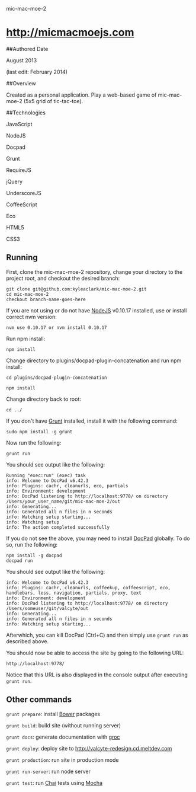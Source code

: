 mic-mac-moe-2

http://micmacmoejs.com
============

##Authored Date

August 2013

(last edit: February 2014)

##Overview

Created as a personal application.  Play a web-based game of mic-mac-moe-2 (5x5 grid of tic-tac-toe).

##Technologies

JavaScript

NodeJS

Docpad

Grunt

RequireJS

jQuery

UnderscoreJS

CoffeeScript

Eco

HTML5

CSS3

## Running

First, clone the mic-mac-moe-2 repository, change your directory to the project root, and checkout the desired branch:

```
git clone git@github.com:kyleaclark/mic-mac-moe-2.git
cd mic-mac-moe-2
checkout branch-name-goes-here
```

If you are not using or do not have [NodeJS](http://nodejs.com/) v0.10.17 installed, use or install correct nvm version:

```
nvm use 0.10.17 or nvm install 0.10.17
```


Run npm install:

```
npm install
```


Change directory to plugins/docpad-plugin-concatenation and run npm install:

```
cd plugins/docpad-plugin-concatenation

npm install
```


Change directory back to root:

```
cd ../
```


If you don't have [Grunt](http://gruntjs.com/) installed, install it with the following command:

```
sudo npm install -g grunt
```

Now run the following:

```
grunt run
```
You should see output like the following:

```
Running "exec:run" (exec) task
info: Welcome to DocPad v6.42.3
info: Plugins: cachr, cleanurls, eco, partials
info: Environment: development
info: DocPad listening to http://localhost:9778/ on directory /Users/your_user_name/git/mic-mac-moe-2/out
info: Generating...
info: Generated all n files in n seconds
info: Watching setup starting...
info: Watching setup
info: The action completed successfully
```

If you do not see the above, you may need to install [DocPad](http://docpad.org/) globally. To do so, run the following:

```
npm install -g docpad
docpad run
```

You should see output like the following:

```
info: Welcome to DocPad v6.42.3
info: Plugins: cachr, cleanurls, coffeekup, coffeescript, eco, handlebars, less, navigation, partials, proxy, text
info: Environment: development
info: DocPad listening to http://localhost:9778/ on directory /Users/someuser/git/valcyte/out
info: Generating...
info: Generated all n files in n seconds
info: Watching setup starting...
```

Afterwhich, you can kill DocPad (Ctrl+C) and then simply use `grunt run` as described above.

You should now be able to access the site by going to the following URL:

```
http://localhost:9778/
```

Notice that this URL is also displayed in the console output after executing `grunt run`.


## Other commands

`grunt prepare`: install [Bower](http://bower.io/) packages

`grunt build`: build site (without running server)

`grunt docs`: generate documentation with [groc](https://github.com/nevir/groc)

`grunt deploy`: deploy site to http://valcyte-redesign.cd.meltdev.com

`grunt production`: run site in production mode

`grunt run-server`: run node server

`grunt test`: run [Chai](http://chaijs.com/) tests using [Mocha](http://visionmedia.github.io/mocha/)

